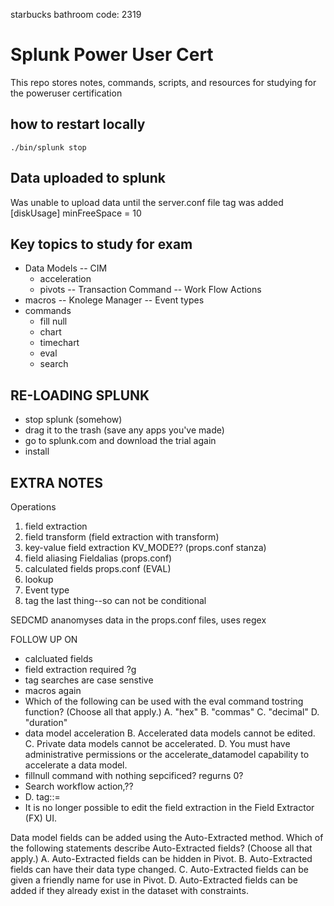 starbucks bathroom code: 2319

# Splunk Power User Cert
This repo stores notes, commands, scripts, and resources for studying for the poweruser certification

## how to restart locally
`./bin/splunk stop`

## Data uploaded to splunk
Was unable to upload data until the server.conf file tag was added
[diskUsage]
minFreeSpace = 10


## Key topics to study for exam
- Data Models
    -- CIM
    - acceleration
    - pivots
-- Transaction Command
-- Work Flow Actions
- macros
-- Knolege Manager
-- Event types
- commands
     - fill null
     - chart
     - timechart
     - eval
     - search

## RE-LOADING SPLUNK
- stop splunk (somehow)
- drag it to the trash (save any apps you've made)
- go to splunk.com and download the trial again
- install 


## EXTRA NOTES

Operations
1. field extraction
2. field transform (field extraction with transform)
3. key-value field extraction KV_MODE?? (props.conf stanza)
4. field aliasing Fieldalias (props.conf)
5. calculated fields props.conf (EVAL)
6. lookup
7. Event type 
8. tag the last thing--so can not be conditional 

SEDCMD ananomyses data in the props.conf files, uses regex

FOLLOW UP ON 
- calcluated fields
- field extraction required ?g
- tag searches are case senstive
- macros again
- Which of the following can be used with the eval command tostring function? (Choose all that apply.)
    A. "hex"
    B. "commas"
    C. "decimal"
    D. "duration"
- data model acceleration
    B. Accelerated data models cannot be edited.
    C. Private data models cannot be accelerated.
    D. You must have administrative permissions or the accelerate_datamodel capability to accelerate a data model.
- fillnull command with nothing sepcificed?  regurns 0?
-  Search workflow action,??
- D. tag::<field>=<tagname>
- It is no longer possible to edit the field extraction in the Field Extractor (FX) UI.

Data model fields can be added using the Auto-Extracted method.
Which of the following statements describe Auto-Extracted fields? (Choose all that apply.)
A. Auto-Extracted fields can be hidden in Pivot.
B. Auto-Extracted fields can have their data type changed.
C. Auto-Extracted fields can be given a friendly name for use in Pivot.
D. Auto-Extracted fields can be added if they already exist in the dataset with constraints.

